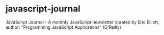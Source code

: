 javascript-journal
==================

JavaScript Journal - A monthly JavaScript newsletter curated by Eric Elliott, author: "Programming JavaScript Applications" (O'Reilly)
